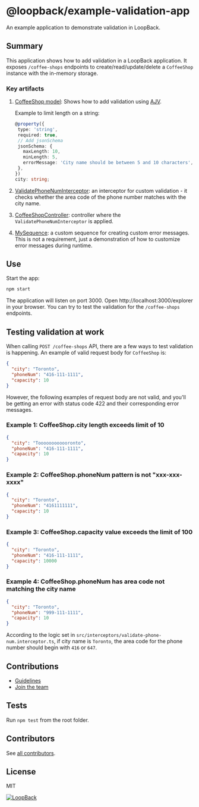 # @loopback/example-validation-app

An example application to demonstrate validation in LoopBack.

## Summary

This application shows how to add validation in a LoopBack application. It
exposes `/coffee-shops` endpoints to create/read/update/delete a `CoffeeShop`
instance with the in-memory storage.

### Key artifacts

1. [CoffeeShop model](src/models/coffee-shop.model.ts): Shows how to add
   validation using [AJV](https://www.npmjs.com/package/ajv).

   Example to limit length on a string:

   ```ts
   @property({
    type: 'string',
    required: true,
    // Add jsonSchema
    jsonSchema: {
      maxLength: 10,
      minLength: 5,
      errorMessage: 'City name should be between 5 and 10 characters',
    },
   })
   city: string;
   ```

2. [ValidatePhoneNumInterceptor](src/interceptors/validate-phone-num.interceptor.ts):
   an interceptor for custom validation - it checks whether the area code of the
   phone number matches with the city name.

3. [CoffeeShopController](src/controllers/coffee-shop.controller.ts): controller
   where the `ValidatePhoneNumInterceptor` is applied.

4. [MySequence](src/sequence.ts): a custom sequence for creating custom error
   messages. This is not a requirement, just a demonstration of how to customize
   error messages during runtime.

## Use

Start the app:

```sh
npm start
```

The application will listen on port 3000. Open http://localhost:3000/explorer in
your browser. You can try to test the validation for the `/coffee-shops`
endpoints.

## Testing validation at work

When calling `POST /coffee-shops` API, there are a few ways to test validation
is happening. An example of valid request body for `CoffeeShop` is:

```json
{
  "city": "Toronto",
  "phoneNum": "416-111-1111",
  "capacity": 10
}
```

However, the following examples of request body are not valid, and you'll be
getting an error with status code 422 and their corresponding error messages.

### Example 1: CoffeeShop.city length exceeds limit of 10

```json
{
  "city": "Toooooooooooronto",
  "phoneNum": "416-111-1111",
  "capacity": 10
}
```

### Example 2: CoffeeShop.phoneNum pattern is not "xxx-xxx-xxxx"

```json
{
  "city": "Toronto",
  "phoneNum": "4161111111",
  "capacity": 10
}
```

### Example 3: CoffeeShop.capacity value exceeds the limit of 100

```json
{
  "city": "Toronto",
  "phoneNum": "416-111-1111",
  "capacity": 10000
}
```

### Example 4: CoffeeShop.phoneNum has area code not matching the city name

```json
{
  "city": "Toronto",
  "phoneNum": "999-111-1111",
  "capacity": 10
}
```

According to the logic set in
`src/interceptors/validate-phone-num.interceptor.ts`, if city name is `Toronto`,
the area code for the phone number should begin with `416` or `647`.

## Contributions

- [Guidelines](https://github.com/strongloop/loopback-next/blob/master/docs/CONTRIBUTING.md)
- [Join the team](https://github.com/strongloop/loopback-next/issues/110)

## Tests

Run `npm test` from the root folder.

## Contributors

See
[all contributors](https://github.com/strongloop/loopback-next/graphs/contributors).

## License

MIT

[![LoopBack](<https://github.com/strongloop/loopback-next/raw/master/docs/site/imgs/branding/Powered-by-LoopBack-Badge-(blue)-@2x.png>)](http://loopback.io/)
